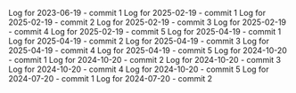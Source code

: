 Log for 2023-06-19 - commit 1
Log for 2025-02-19 - commit 1
Log for 2025-02-19 - commit 2
Log for 2025-02-19 - commit 3
Log for 2025-02-19 - commit 4
Log for 2025-02-19 - commit 5
Log for 2025-04-19 - commit 1
Log for 2025-04-19 - commit 2
Log for 2025-04-19 - commit 3
Log for 2025-04-19 - commit 4
Log for 2025-04-19 - commit 5
Log for 2024-10-20 - commit 1
Log for 2024-10-20 - commit 2
Log for 2024-10-20 - commit 3
Log for 2024-10-20 - commit 4
Log for 2024-10-20 - commit 5
Log for 2024-07-20 - commit 1
Log for 2024-07-20 - commit 2
